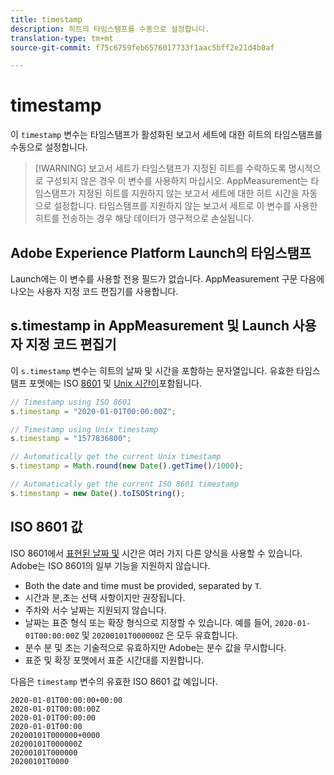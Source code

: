 ```yaml
---
title: timestamp
description: 히트의 타임스탬프를 수동으로 설정합니다.
translation-type: tm+mt
source-git-commit: f75c6759feb6576017733f1aac5bff2e21d4b0af

---
```



# timestamp

이 `timestamp` 변수는 타임스탬프가 활성화된 보고서 세트에 대한 히트의 타임스탬프를 수동으로 설정합니다.

> [!WARNING] 보고서 세트가 타임스탬프가 지정된 히트를 수락하도록 명시적으로 구성되지 않은 경우 이 변수를 사용하지 마십시오. AppMeasurement는 타임스탬프가 지정된 히트를 지원하지 않는 보고서 세트에 대한 히트 시간을 자동으로 설정합니다. 타임스탬프를 지원하지 않는 보고서 세트로 이 변수를 사용한 히트를 전송하는 경우 해당 데이터가 영구적으로 손실됩니다.

## Adobe Experience Platform Launch의 타임스탬프

Launch에는 이 변수를 사용할 전용 필드가 없습니다. AppMeasurement 구문 다음에 나오는 사용자 지정 코드 편집기를 사용합니다.

## s.timestamp in AppMeasurement 및 Launch 사용자 지정 코드 편집기

이 `s.timestamp` 변수는 히트의 날짜 및 시간을 포함하는 문자열입니다. 유효한 타임스탬프 포맷에는 ISO [8601](https://en.wikipedia.org/wiki/ISO_8601) 및 [Unix 시간이](https://en.wikipedia.org/wiki/Unix_time)포함됩니다.

```js
// Timestamp using ISO 8601
s.timestamp = "2020-01-01T00:00:00Z";

// Timestamp using Unix timestamp
s.timestamp = "1577836800";

// Automatically get the current Unix timestamp
s.timestamp = Math.round(new Date().getTime()/1000);

// Automatically get the current ISO 8601 timestamp
s.timestamp = new Date().toISOString();
```

## ISO 8601 값

ISO 8601에서 [표현된 날짜 및](https://en.wikipedia.org/wiki/ISO_8601) 시간은 여러 가지 다른 양식을 사용할 수 있습니다. Adobe는 ISO 8601의 일부 기능을 지원하지 않습니다.

* Both the date and time must be provided, separated by `T`.
* 시간과 분,초는 선택 사항이지만 권장됩니다.
* 주차와 서수 날짜는 지원되지 않습니다.
* 날짜는 표준 형식 또는 확장 형식으로 지정할 수 있습니다. 예를 들어, `2020-01-01T00:00:00Z` 및 `20200101T000000Z` 은 모두 유효합니다.
* 분수 분 및 초는 기술적으로 유효하지만 Adobe는 분수 값을 무시합니다.
* 표준 및 확장 포맷에서 표준 시간대를 지원합니다.

다음은 `timestamp` 변수의 유효한 ISO 8601 값 예입니다.

```text
2020-01-01T00:00:00+00:00
2020-01-01T00:00:00Z
2020-01-01T00:00:00
2020-01-01T00:00
20200101T000000+0000
20200101T000000Z
20200101T000000
20200101T0000
```
